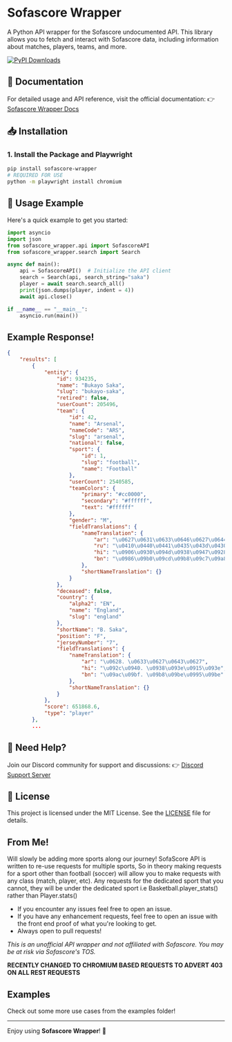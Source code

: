 # Sofascore Wrapper

A Python API wrapper for the Sofascore undocumented API. This library allows you to fetch and interact with Sofascore data, including information about matches, players, teams, and more.

[![PyPI Downloads](https://static.pepy.tech/badge/sofascore-wrapper)](https://pepy.tech/projects/sofascore-wrapper)

## 📖 Documentation
For detailed usage and API reference, visit the official documentation:
👉 [Sofascore Wrapper Docs](https://tommhe14.github.io/sofascore-wrapper)

## 📥 Installation

### 1. Install the Package and Playwright
```bash
pip install sofascore-wrapper
# REQUIRED FOR USE
python -m playwright install chromium
```

## 🚀 Usage Example
Here's a quick example to get you started:
```python
import asyncio
import json
from sofascore_wrapper.api import SofascoreAPI
from sofascore_wrapper.search import Search

async def main():
    api = SofascoreAPI()  # Initialize the API client
    search = Search(api, search_string="saka")
    player = await search.search_all()
    print(json.dumps(player, indent = 4))
    await api.close()

if __name__ == "__main__":
    asyncio.run(main())
```

## Example Response!
```json
{
    "results": [
        {
            "entity": {
                "id": 934235,
                "name": "Bukayo Saka",
                "slug": "bukayo-saka",
                "retired": false,
                "userCount": 205496,
                "team": {
                    "id": 42,
                    "name": "Arsenal",
                    "nameCode": "ARS",
                    "slug": "arsenal",
                    "national": false,
                    "sport": {
                        "id": 1,
                        "slug": "football",
                        "name": "Football"
                    },
                    "userCount": 2540585,
                    "teamColors": {
                        "primary": "#cc0000",
                        "secondary": "#ffffff",
                        "text": "#ffffff"
                    },
                    "gender": "M",
                    "fieldTranslations": {
                        "nameTranslation": {
                            "ar": "\u0627\u0631\u0633\u0646\u0627\u0644",
                            "ru": "\u0410\u0440\u0441\u0435\u043d\u0430\u043b",
                            "hi": "\u0906\u0930\u094d\u0938\u0947\u0928\u0932",
                            "bn": "\u0986\u09b0\u09cd\u09b8\u09c7\u09a8\u09be\u09b2"
                        },
                        "shortNameTranslation": {}
                    }
                },
                "deceased": false,
                "country": {
                    "alpha2": "EN",
                    "name": "England",
                    "slug": "england"
                },
                "shortName": "B. Saka",
                "position": "F",
                "jerseyNumber": "7",
                "fieldTranslations": {
                    "nameTranslation": {
                        "ar": "\u0628. \u0633\u0627\u0643\u0627",
                        "hi": "\u092c\u0940. \u0938\u093e\u0915\u093e",
                        "bn": "\u09ac\u09bf. \u09b8\u09be\u0995\u09be"
                    },
                    "shortNameTranslation": {}
                }
            },
            "score": 651868.6,
            "type": "player"
        },
        ...
```

## 💬 Need Help?
Join our Discord community for support and discussions:
👉 [Discord Support Server](https://discord.gg/pGYmZxUKB7)

## 📜 License
This project is licensed under the MIT License. See the [LICENSE](LICENSE) file for details.

## From Me!
Will slowly be adding more sports along our journey! SofaScore API is written to re-use requests for multiple sports, So in theory making requests for a sport other than football (soccer) will allow you to make requests with any class (match, player, etc). Any requests for the dedicated sport that you cannot, they will be under the dedicated sport i.e Basketball.player_stats() rather than Player.stats()

- If you encounter any issues feel free to open an issue.
- If you have any enhancement requests, feel free to open an issue with the front end proof of what you're looking to get.
- Always open to pull requests!

*This is an unofficial API wrapper and not affiliated with Sofascore. You may be at risk via Sofascore's TOS.*

**RECENTLY CHANGED TO CHROMIUM BASED REQUESTS TO ADVERT 403 ON ALL REST REQUESTS**

## Examples
Check out some more use cases from the examples folder!

---
Enjoy using **Sofascore Wrapper**! 🎉

